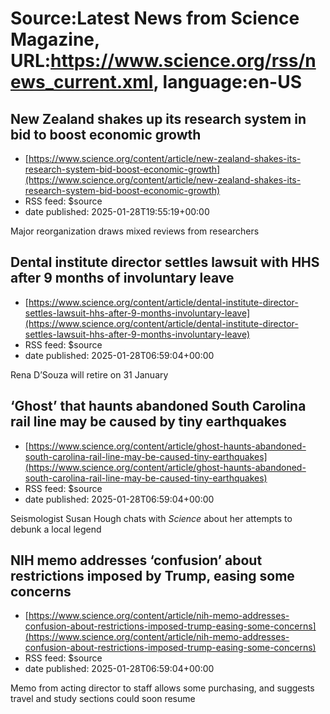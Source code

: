 # Source:Latest News from Science Magazine, URL:https://www.science.org/rss/news_current.xml, language:en-US

## New Zealand shakes up its research system in bid to boost economic growth
 - [https://www.science.org/content/article/new-zealand-shakes-its-research-system-bid-boost-economic-growth](https://www.science.org/content/article/new-zealand-shakes-its-research-system-bid-boost-economic-growth)
 - RSS feed: $source
 - date published: 2025-01-28T19:55:19+00:00

Major reorganization draws mixed reviews from researchers

## Dental institute director settles lawsuit with HHS after 9 months of involuntary leave
 - [https://www.science.org/content/article/dental-institute-director-settles-lawsuit-hhs-after-9-months-involuntary-leave](https://www.science.org/content/article/dental-institute-director-settles-lawsuit-hhs-after-9-months-involuntary-leave)
 - RSS feed: $source
 - date published: 2025-01-28T06:59:04+00:00

Rena D’Souza will retire on 31 January

## ‘Ghost’ that haunts abandoned South Carolina rail line may be caused by tiny earthquakes
 - [https://www.science.org/content/article/ghost-haunts-abandoned-south-carolina-rail-line-may-be-caused-tiny-earthquakes](https://www.science.org/content/article/ghost-haunts-abandoned-south-carolina-rail-line-may-be-caused-tiny-earthquakes)
 - RSS feed: $source
 - date published: 2025-01-28T06:59:04+00:00

Seismologist Susan Hough chats with <cite>Science</cite> about her attempts to debunk a local legend

## NIH memo addresses ‘confusion’ about restrictions imposed by Trump, easing some concerns
 - [https://www.science.org/content/article/nih-memo-addresses-confusion-about-restrictions-imposed-trump-easing-some-concerns](https://www.science.org/content/article/nih-memo-addresses-confusion-about-restrictions-imposed-trump-easing-some-concerns)
 - RSS feed: $source
 - date published: 2025-01-28T06:59:04+00:00

Memo from acting director to staff allows some purchasing, and suggests travel and study sections could soon resume

